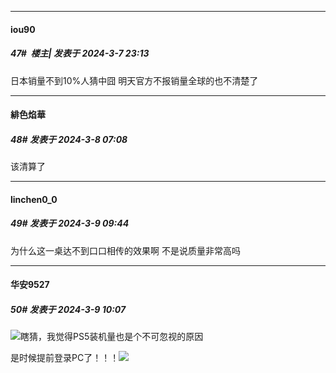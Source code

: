 ﻿
*****

####  iou90  
##### 47#         楼主| 发表于 2024-3-7 23:13

日本销量不到10%人猜中囧
明天官方不报销量全球的也不清楚了


*****

####  緋色焰華  
##### 48#       发表于 2024-3-8 07:08

该清算了


*****

####  linchen0_0  
##### 49#       发表于 2024-3-9 09:44

为什么这一桌达不到口口相传的效果啊 不是说质量非常高吗


*****

####  华安9527  
##### 50#       发表于 2024-3-9 10:07

<img src="https://static.saraba1st.com/image/smiley/face2017/065.png" referrerpolicy="no-referrer">瞎猜，我觉得PS5装机量也是个不可忽视的原因

是时候提前登录PC了！！！<img src="https://static.saraba1st.com/image/smiley/face2017/066.png" referrerpolicy="no-referrer">

